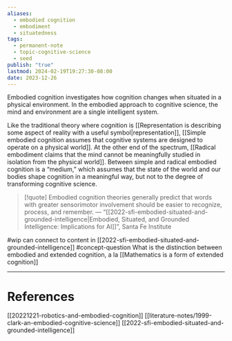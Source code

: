 ```yaml
---
aliases:
  - embodied cognition
  - embodiment
  - situatedness
tags:
  - permanent-note
  - topic-cognitive-science
  - seed
publish: "true"
lastmod: 2024-02-19T19:27:30-08:00
date: 2023-12-26
---
```

Embodied cognition investigates how cognition changes when situated in a physical environment. In the embodied approach to cognitive science, the mind and environment are a single intelligent system.

Like the traditional theory where cognition is [[Representation is describing some aspect of reality with a useful symbol|representation]], [[Simple embodied cognition assumes that cognitive systems are designed to operate on a physical world]]. At the other end of the spectrum, [[Radical embodiment claims that the mind cannot be meaningfully studied in isolation from the physical world]]. Between simple and radical embodied cognition is a “medium,” which assumes that the state of the world and our bodies shape cognition in a meaningful way, but not to the degree of transforming cognitive science.

>[!quote]
>Embodied cognition theories generally predict that words with greater sensorimotor involvement should be easier to recognize, process, and remember. — “[[2022-sfi-embodied-situated-and-grounded-intelligence|Embodied, Situated, and Grounded Intelligence: Implications for AI]]”, Santa Fe Institute


#wip can connect to content in [[2022-sfi-embodied-situated-and-grounded-intelligence]]
#concept-question What is the distinction between embodied and extended cognition, a la [[Mathematics is a form of extended cognition]]

---
# References

[[20221221-robotics-and-embodied-cognition]]
[[literature-notes/1999-clark-an-embodied-cognitive-science]]
[[2022-sfi-embodied-situated-and-grounded-intelligence]]